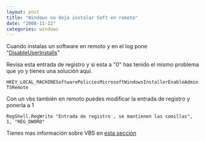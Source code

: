 ```yaml
---
layout: post
title: "Windows no deja instalar Soft en remoto"
date: "2008-11-12"
categories: windows
---
```


Cuando instalas un software en remoto y en el log pone "[DisableUserInstalls](https://msdn.microsoft.com/en-us/library/aa368309(VS.85).aspx)"

Revisa esta entrada de registro y si esta a "0" has tenido el mismo problema que yo y tienes una solución aquí.

`HKEY_LOCAL_MACHINESoftwarePoliciesMicrosoftWindowsInstallerEnableAdminTSRemote`

Con un vbs también en remoto puedes modificar la entrada de registro y ponerla a 1

`RegShell.RegWrite "Entrada de registro , se mantienen las comillas", 1, "REG_DWORD"`

Tienes mas información sobre VBS en [esta sección](https://luispuente.net/documentacion-vbs/)
